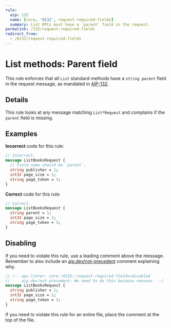 ```yaml
---
rule:
  aip: 132
  name: [core, '0132', request-required-fields]
  summary: List RPCs must have a `parent` field in the request.
permalink: /132/request-required-fields
redirect_from:
  - /0132/request-required-fields
---
```


# List methods: Parent field

This rule enforces that all `List` standard methods have a `string parent`
field in the request message, as mandated in [AIP-132](http://aip.dev/132).

## Details

This rule looks at any message matching `List*Request` and complains if
the `parent` field is missing.

## Examples

**Incorrect** code for this rule:

```proto
// Incorrect.
message ListBooksRequest {
  // Field name should be `parent`.
  string publisher = 1;  
  int32 page_size = 2;
  string page_token = 3;
}
```

**Correct** code for this rule:

```proto
// Correct.
message ListBooksRequest {
  string parent = 1;
  int32 page_size = 2;
  string page_token = 3;
}
```

## Disabling

If you need to violate this rule, use a leading comment above the message.
Remember to also include an [aip.dev/not-precedent][] comment explaining why.

```proto
// (-- api-linter: core::0132::request-required-fields=disabled
//     aip.dev/not-precedent: We need to do this because reasons. --)
message ListBooksRequest {
  string publisher = 1;
  int32 page_size = 2;
  string page_token = 3;
}
```

If you need to violate this rule for an entire file, place the comment at the
top of the file.

[aip.dev/not-precedent]: https://aip.dev/not-precedent
